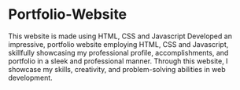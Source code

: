 # Portfolio-Website
This website is made using HTML, CSS and Javascript
Developed an impressive,  portfolio website employing HTML, CSS and Javascript, skillfully showcasing my professional profile, accomplishments, and portfolio in a sleek and professional manner.
Through this website, I showcase my skills, creativity, and problem-solving abilities in web development.
